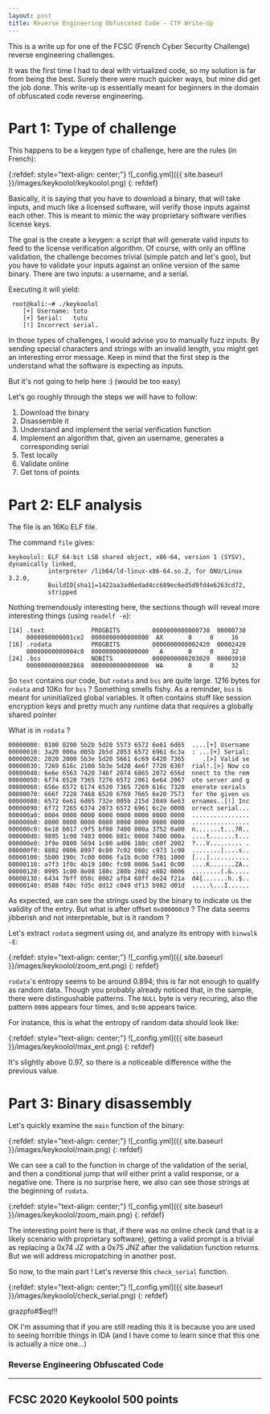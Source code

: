 ```yaml
---
layout: post
title: Reverse Engineering Obfuscated Code - CTF Write-Up
---
```

This is a write up for one of the FCSC (French Cyber Security Challenge) reverse engineering challenges. 

It was the first time I had to deal with virtualized code, so my solution is far from being the best. Surely there were much quicker ways, but mine did get the job done.
This write-up is essentially meant for beginners in the domain of obfuscated code reverse engineering.

# Part 1: Type of challenge
This happens to be a keygen type of challenge, here are the rules (in French):

{:refdef: style="text-align: center;"}
![_config.yml]({{ site.baseurl }}/images/keykoolol/keykoolol.png)
{: refdef}

Basically, it is saying that you have to download a binary, that will take inputs, and much like a licensed software, will verify those inputs against each other. This is meant to mimic the way proprietary software verifies license keys.

The goal is the create a keygen: a script that will generate valid inputs to feed to the license verification algorithm.
Of course, with only an offline validation, the challenge becomes trivial (simple patch and let's goo), but you have to validate your inputs against an online version of the same binary. There are two inputs: a username, and a serial.

Executing it will yield:


```shell
 root@kali:~# ./keykoolol 
    [+] Username: toto
    [+] Serial:   tutu
    [!] Incorrect serial.
```


In those types of challenges, I would advise you to manually fuzz inputs. By sending special characters and strings with an invalid length, you might get an interesting error message. Keep in mind that the first step is the understand what the software is expecting as inputs.

But it's not going to help here :) (would be too easy)

Let's go roughly through the steps we will have to follow:
1. Download the binary
2. Disassemble it
3. Understand and implement the serial verification function
4. Implement an algorithm that, given an username, generates a corresponding serial
5. Test locally
6. Validate online
7. Get tons of points

# Part 2: ELF analysis

The file is an 16Ko ELF file.

The command `file` gives:
```
keykoolol: ELF 64-bit LSB shared object, x86-64, version 1 (SYSV), dynamically linked, 
           interpreter /lib64/ld-linux-x86-64.so.2, for GNU/Linux 3.2.0, 
           BuildID[sha1]=1422aa3ad6edad4cc689ec6ed5d9fd4e6263cd72,
           stripped
```
Nothing tremendously interesting here, the sections though will reveal more interesting things (using `readelf -e`):

```
[14] .text             PROGBITS         0000000000000730  00000730
     0000000000001ce2  0000000000000000  AX       0     0     16
[16] .rodata           PROGBITS         0000000000002420  00002420
     00000000000004c0  0000000000000000   A       0     0     32
[24] .bss              NOBITS           0000000000203020  00003010
     0000000000002868  0000000000000000  WA       0     0     32
```

So `text` contains our code, but `rodata` and `bss` are quite large. 1216 bytes for `rodata` and 10Ko for `bss` ? Something smells fishy.
As a reminder, `bss` is meant for uninitialized global variables. It often contains stuff like session encryption keys and pretty much any runtime data that requires a globally shared pointer 

What is in `rodata` ?

```
00000000: 0100 0200 5b2b 5d20 5573 6572 6e61 6d65  ....[+] Username
00000010: 3a20 000a 005b 2b5d 2053 6572 6961 6c3a  : ...[+] Serial:
00000020: 2020 2000 5b3e 5d20 5661 6c69 6420 7365     .[>] Valid se
00000030: 7269 616c 2100 5b3e 5d20 4e6f 7720 636f  rial!.[>] Now co
00000040: 6e6e 6563 7420 746f 2074 6865 2072 656d  nnect to the rem
00000050: 6f74 6520 7365 7276 6572 2061 6e64 2067  ote server and g
00000060: 656e 6572 6174 6520 7365 7269 616c 7320  enerate serials 
00000070: 666f 7220 7468 6520 6769 7665 6e20 7573  for the given us
00000080: 6572 6e61 6d65 732e 005b 215d 2049 6e63  ernames..[!] Inc
00000090: 6f72 7265 6374 2073 6572 6961 6c2e 0000  orrect serial...
000000a0: 0004 0000 0000 0000 0000 0000 0000 0000  ................
000000b0: 0000 0000 0000 0000 0000 0000 0000 0000  ................
000000c0: 6e18 b017 c9f5 bf08 7400 000a 3752 0a00  n.......t...7R..
000000d0: 9895 1c00 7403 0006 881c 0008 7400 000a  ....t.......t...
000000e0: 3f9e 0800 5694 1c00 ad06 180c c60f 2002  ?...V......... .
000000f0: 8802 0006 8997 0c00 7c02 080c c973 1c00  ........|....s..
00000100: 5b00 190c 7c00 0006 fa1b 0c00 f701 1000  [...|...........
00000110: a7f3 1f0c 4b19 100c fc00 0006 5a41 0c00  ....K.......ZA..
00000120: 0995 1c00 8e08 180c 280b 2602 e802 0006  ........(.&.....
00000130: 6434 7bff 050c 0002 afb4 68ff de24 f21a  d4{.......h..$..
00000140: 0588 f40c fd5c dd12 c049 df13 b982 d01d  .....\...I......
```
As expected, we can see the strings used by the binary to indicate us the validity of the entry. But what is after offset `0x000000c0` ? The data seems jibberish and not interpretable, but is it random ?

Let's extract `rodata` segment using `dd`, and analyze its entropy with `binwalk -E`:

{:refdef: style="text-align: center;"}
![_config.yml]({{ site.baseurl }}/images/keykoolol/zoom_ent.png)
{: refdef}

`rodata`'s entropy seems to be around 0.894; this is far not enough to qualify as random data. Though you probably already noticed that, in the sample, there were distingushable patterns. The `NULL` byte is very recuring, also the pattern `0006` appears four times, and `0c00` appears twice.

For instance, this is what the entropy of random data should look like:

{:refdef: style="text-align: center;"}
![_config.yml]({{ site.baseurl }}/images/keykoolol/max_ent.png)
{: refdef}

It's slightly above 0.97, so there is a noticeable difference withe the previous value.

# Part 3: Binary disassembly

Let's quickly examine the `main` function of the binary:

{:refdef: style="text-align: center;"}
![_config.yml]({{ site.baseurl }}/images/keykoolol/main.png)
{: refdef}

We can see a call to the function in charge of the validation of the serial, and then a conditional jump that will either print a valid response, or a negative one. There is no surprise here, we also can see those strings at the beginning of `rodata`.

{:refdef: style="text-align: center;"}
![_config.yml]({{ site.baseurl }}/images/keykoolol/zoom_main.png)
{: refdef}


The interesting point here is that, if there was no online check (and that is a likely scenario with proprietary software), getting a valid prompt is a trivial as replacing a 0x74 JZ with a 0x75 JNZ after the validation function returns. But we will address micropatching in another post.

So now, to the main part ! Let's reverse this `check_serial` function.

{:refdef: style="text-align: center;"}
![_config.yml]({{ site.baseurl }}/images/keykoolol/check_serial.png)
{: refdef}

grazpfo#$eq!!!


OK I'm assuming that if you are still reading this it is because you are used to seeing horrible things in IDA (and I have come to learn since that this one is actually a nice one...)

### Reverse Engineering Obfuscated Code
---
FCSC 2020
Keykoolol
500 points
---

